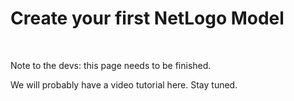 # Create your first NetLogo Model

&nbsp;

<p class="badge badge-warning">Note to the devs: this page needs to be finished.</p>

We will probably have a video tutorial here. Stay tuned.